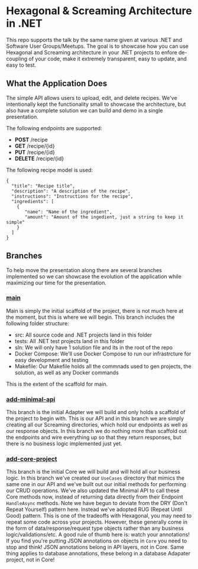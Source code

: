 # Hexagonal & Screaming Architecture in .NET
This repo supports the talk by the same name given at various .NET and Software User Groups/Meetups. The goal is to showcase how you can use Hexagonal and Screaming architecture in your .NET projects to enfore de-coupling of your code, make it extremely transparent, easy to update, and easy to test.

## What the Application Does
The simple API allows users to upload, edit, and delete recipes. We've intentionally kept the functionality small to showcase the architecture, but also have a complete solution we can build and demo in a single presentation.

The following endpoints are supported:
- __POST__ /recipe
- __GET__ /recipe/{id}
- __PUT__ /recipe/{id}
- __DELETE__ /recipe/{id}

The following recipe model is used:
```
{
  "title": "Recipe title",
  "description": "A description of the recipe",
  "instructions": "Instructions for the recipe",
  "ingredients": [
    {
       "name": "Name of the ingredient",
       "amount": "Amount of the ingedient, just a string to keep it simple"
    }
  ]
}
```

## Branches
To help move the presentation along there are several branches implemented so we can showcase the evolution of the application while maximizing our time for the presentation.

### [main](https://github.com/atkinsonbg/hexagonal-screaming-architecture-dotnet)
Main is simply the initial scaffold of the project, there is not much here at the moment, but this is where we will begin. This branch includes the following folder structure:
- src: All source code and .NET projects land in this folder
- tests: All .NET test projects land in this folder
- sln: We will only have 1 solution file and its in the root of the repo
- Docker Compose: We'll use Docker Compose to run our infrastrcture for easy development and testing
- Makefile: Our Makefile holds all the commnads used to gen projects, the solution, as well as any Docker commands

This is the extent of the scaffold for main.

### [add-minimal-api](https://github.com/atkinsonbg/hexagonal-screaming-architecture-dotnet/tree/add-minimal-api)
This branch is the initial Adapter we will build and only holds a scaffold of the project to begin with. This is our API
and in this branch we are simply creating all our Screaming directories, which hold our endpoints as well as our
response objects. In this branch we do nothing more than scaffold out the endpoints and wire everything up so that
they return responses, but there is no business logic implemented just yet.

### [add-core-project](https://github.com/atkinsonbg/hexagonal-screaming-architecture-dotnet/tree/add-core-project)
This branch is the initial Core we will build and will hold all our business logic. In this branch we've created our `UseCases` directory that mimics the same one in our API and we've built out our initial methods for performing our CRUD operations. We've also updated the Minimal API to call these Core methods now, instead of returning data directly from their Endpoint `HandleAsync` methods. Note we have begun to deviate from the DRY (Don't Repeat Yourself) pattern here. Instead we've adopted RUG (Repeat Until Good) pattern. This is one of the tradeoffs with Hexagonal, you may need to repeat some code across your projects. However, these generally come in the form of data/response/request type objects rather than any business logic/validations/etc. A good rule of thumb here is: watch your annotations! If you find you're putting JSON annotations on objects in `Core` you need to stop and think! JSON annotations belong in API layers, not in Core. Same thing applies to database annotations, these belong in a database Adapater project, not in Core!